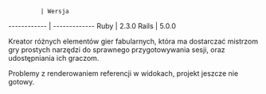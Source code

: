              | Wersja
------------ | -------------
Ruby         | 2.3.0
Rails        | 5.0.0

Kreator różnych elementów gier fabularnych, która ma dostarczać mistrzom gry prostych narzędzi do sprawnego przygotowywania sesji, oraz udostępniania ich graczom.

Problemy z renderowaniem referencji w widokach, projekt jeszcze nie gotowy.